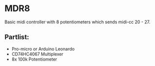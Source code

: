 # MDR8

Basic midi controller with 8 potentiometers which  sends midi-cc 20 - 27.

## Partlist:
- Pro-micro or Arduino Leonardo
- CD74HC4067 Multiplexer
- 8x 100k Potentiometer

